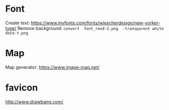 # Font
Create text: https://www.myfonts.com/fonts/wiescherdesign/new-yorker-type/
Remove background: `convert  font_rend-2.png  -transparent white  date-t.png`

# Map
Map generator: https://www.image-map.net/

# favicon
http://www.drawbang.com/
